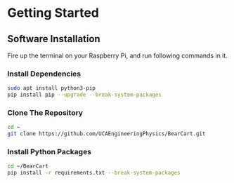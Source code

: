 # Getting Started

## Software Installation
Fire up the terminal on your Raspberry Pi, and run following commands in it.

### Install Dependencies 
```bash
sudo apt install python3-pip
pip install pip --upgrade --break-system-packages
```

### Clone The Repository
```bash
cd ~
git clone https://github.com/UCAEngineeringPhysics/BearCart.git
```

### Install Python Packages
```bash
cd ~/BearCart
pip install -r requirements.txt --break-system-packages
```


